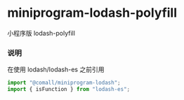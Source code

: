 # miniprogram-lodash-polyfill

小程序版 lodash-polyfill

### 说明

在使用 lodash/lodash-es 之前引用

```js
import "@comall/miniprogram-lodash";
import { isFunction } from "lodash-es";
```
